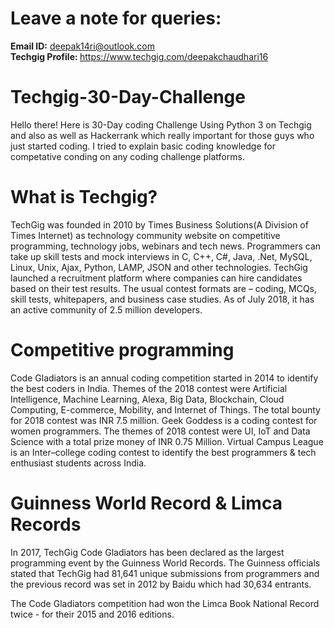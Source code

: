 # Leave a note for queries:
 <strong>Email ID:</strong> deepak14ri@outlook.com <br>
 <strong>Techgig Profile: </strong>https://www.techgig.com/deepakchaudhari16

# Techgig-30-Day-Challenge
Hello there! Here is 30-Day  coding Challenge Using Python 3 on Techgig and also as well as Hackerrank which really important for those guys who just started coding. I tried to explain basic coding knowledge for competative conding on any coding challenge platforms.


# What is Techgig?

TechGig was founded in 2010 by Times Business Solutions(A Division of Times Internet) as technology community website on competitive programming, technology jobs, webinars and tech news. Programmers can take up skill tests and mock interviews in C, C++, C#, Java, .Net, MySQL, Linux, Unix, Ajax, Python, LAMP, JSON and other technologies. TechGig launched a recruitment platform where companies can hire candidates based on their test results. The usual contest formats are – coding, MCQs, skill tests, whitepapers, and business case studies. As of July 2018, it has an active community of 2.5 million developers.

# Competitive programming

   Code Gladiators is an annual coding competition started in 2014 to identify the best coders in India. Themes of the 2018 contest were Artificial Intelligence, Machine Learning, Alexa, Big Data, Blockchain, Cloud Computing, E-commerce, Mobility, and Internet of Things. The total bounty for 2018 contest was INR 7.5 million.
    Geek Goddess is a coding contest for women programmers. The themes of 2018 contest were UI, IoT and Data Science with a total prize money of INR 0.75 Million.
    Virtual Campus League is an Inter–college coding contest to identify the best programmers & tech enthusiast students across India.

# Guinness World Record & Limca Records

In 2017, TechGig Code Gladiators has been declared as the largest programming event by the Guinness World Records. The Guinness officials stated that TechGig had 81,641 unique submissions from programmers and the previous record was set in 2012 by Baidu which had 30,634 entrants.

The Code Gladiators competition had won the Limca Book National Record twice - for their 2015 and 2016 editions.
